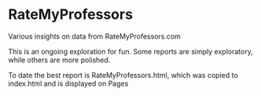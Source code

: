 # RateMyProfessors
Various insights on data from RateMyProfessors.com

This is an ongoing exploration for fun. Some reports are simply exploratory, while others are more polished.

To date the best report is RateMyProfessors.html, which was copied to index.html and is displayed on Pages
